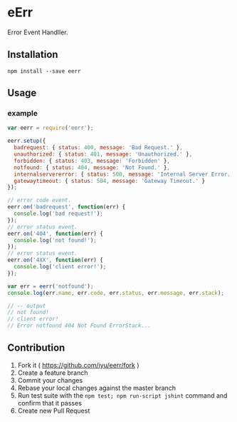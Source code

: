 eErr
====

Error Event Handller.

## Installation
```
npm install --save eerr
```

## Usage
### example
```javascript
var eerr = require('eerr');

eerr.setup({
  badrequest: { status: 400, message: 'Bad Request.' },
  unauthorized: { status: 401, message: 'Unauthorized.' },  
  forbidden: { status: 403, message: 'Forbidden' },
  notfound: { status: 404, message: 'Not Found.' },
  internalservererror: { status: 500, message: 'Internal Server Error.' },
  gatewaytimeout: { status: 504, message: 'Gateway Timeout.' }
});

// error code event.
eerr.on('badrequest', function(err) {
  console.log('bad request!');
});
// error status event.
eerr.on('404', function(err) {
  console.log('not found!');
});
// error status event.
eerr.on('4XX', function(err) {
  console.log('client error!');
});

var err = eerr('notfound');
console.log(err.name, err.code, err.status, err.message, err.stack);

// -- output
// not found!
// client error!
// Error notfound 404 Not Found ErrorStack...
```

## Contribution
1. Fork it ( https://github.com/iyu/eerr/fork )
2. Create a feature branch
3. Commit your changes
4. Rebase your local changes against the master branch
5. Run test suite with the `npm test; npm run-script jshint` command and confirm that it passes
5. Create new Pull Request
